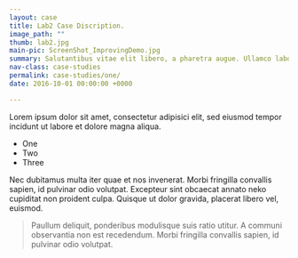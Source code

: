 ```yaml
---
layout: case
title: Lab2 Case Discription.
image_path: ""
thumb: lab2.jpg
main-pic: ScreenShot_ImprovingDemo.jpg
summary: Salutantibus vitae elit libero, a pharetra augue. Ullamco laboris nisi ut aliquid ex ea commodi consequat. Idque Caesaris facere voluntate liceret sese habere.
nav-class: case-studies
permalink: case-studies/one/
date: 2016-10-01 00:00:00 +0000

---
```


Lorem ipsum dolor sit amet, consectetur adipisici elit, sed eiusmod tempor incidunt ut labore et dolore magna aliqua.

* One
* Two
* Three

Nec dubitamus multa iter quae et nos invenerat. Morbi fringilla convallis sapien, id pulvinar odio volutpat. Excepteur sint obcaecat annato neko cupiditat non proident culpa. Quisque ut dolor gravida, placerat libero vel, euismod.

> Paullum deliquit, ponderibus modulisque suis ratio utitur. A communi observantia non est recedendum. Morbi fringilla convallis sapien, id pulvinar odio volutpat.
